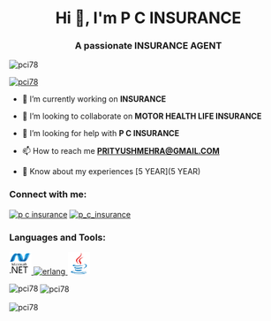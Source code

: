 <h1 align="center">Hi 👋, I'm P C INSURANCE</h1>
<h3 align="center">A passionate INSURANCE AGENT</h3>

<p align="left"> <img src="https://komarev.com/ghpvc/?username=pci78&label=Profile%20views&color=0e75b6&style=flat" alt="pci78" /> </p>

<p align="left"> <a href="https://github.com/ryo-ma/github-profile-trophy"><img src="https://github-profile-trophy.vercel.app/?username=pci78" alt="pci78" /></a> </p>

- 🔭 I’m currently working on **INSURANCE**

- 👯 I’m looking to collaborate on **MOTOR HEALTH LIFE INSURANCE**

- 🤝 I’m looking for help with **P C INSURANCE**

- 📫 How to reach me **PRITYUSHMEHRA@GMAIL.COM**

- 📄 Know about my experiences [5 YEAR](5 YEAR)

<h3 align="left">Connect with me:</h3>
<p align="left">
<a href="https://fb.com/p c insurance" target="blank"><img align="center" src="https://raw.githubusercontent.com/rahuldkjain/github-profile-readme-generator/master/src/images/icons/Social/facebook.svg" alt="p c insurance" height="30" width="40" /></a>
<a href="https://instagram.com/p_c_insurance" target="blank"><img align="center" src="https://raw.githubusercontent.com/rahuldkjain/github-profile-readme-generator/master/src/images/icons/Social/instagram.svg" alt="p_c_insurance" height="30" width="40" /></a>
</p>

<h3 align="left">Languages and Tools:</h3>
<p align="left"> <a href="https://dotnet.microsoft.com/" target="_blank" rel="noreferrer"> <img src="https://raw.githubusercontent.com/devicons/devicon/master/icons/dot-net/dot-net-original-wordmark.svg" alt="dotnet" width="40" height="40"/> </a> <a href="https://www.erlang.org/" target="_blank" rel="noreferrer"> <img src="https://www.vectorlogo.zone/logos/erlang/erlang-official.svg" alt="erlang" width="40" height="40"/> </a> <a href="https://www.java.com" target="_blank" rel="noreferrer"> <img src="https://raw.githubusercontent.com/devicons/devicon/master/icons/java/java-original.svg" alt="java" width="40" height="40"/> </a> </p>

<p><img align="left" src="https://github-readme-stats.vercel.app/api/top-langs?username=pci78&show_icons=true&locale=en&layout=compact" alt="pci78" /></p>

<p>&nbsp;<img align="center" src="https://github-readme-stats.vercel.app/api?username=pci78&show_icons=true&locale=en" alt="pci78" /></p>

<p><img align="center" src="https://github-readme-streak-stats.herokuapp.com/?user=pci78&" alt="pci78" /></p>

